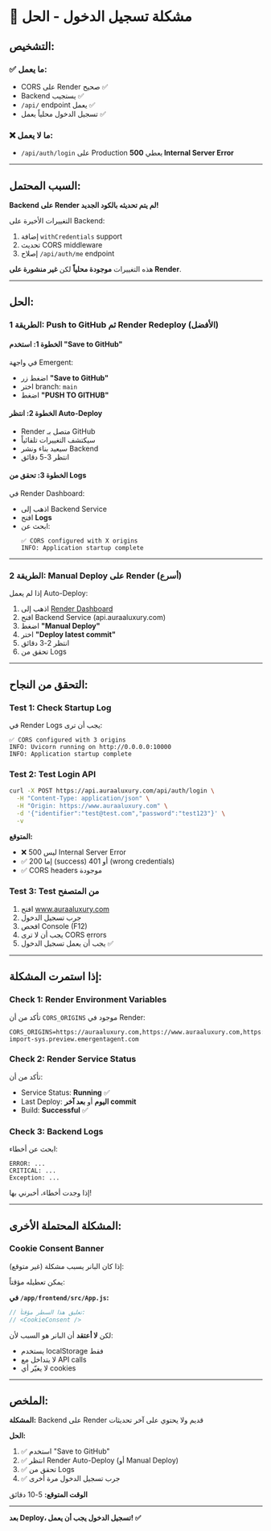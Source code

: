 # 🚨 مشكلة تسجيل الدخول - الحل

## التشخيص:

### ✅ ما يعمل:
- CORS على Render صحيح ✅
- Backend يستجيب ✅
- `/api/` endpoint يعمل ✅
- تسجيل الدخول محلياً يعمل ✅

### ❌ ما لا يعمل:
- `/api/auth/login` على Production يعطي **500 Internal Server Error**

---

## السبب المحتمل:

**Backend على Render لم يتم تحديثه بالكود الجديد!**

التغييرات الأخيرة على Backend:
1. إضافة `withCredentials` support
2. تحديث CORS middleware
3. إصلاح `/api/auth/me` endpoint

هذه التغييرات **موجودة محلياً** لكن **غير منشورة على Render**.

---

## الحل:

### الطريقة 1: Push to GitHub ثم Render Redeploy (الأفضل)

#### الخطوة 1: استخدم "Save to GitHub"
في واجهة Emergent:
- اضغط زر **"Save to GitHub"**
- اختر branch: `main`
- اضغط **"PUSH TO GITHUB"**

#### الخطوة 2: انتظر Auto-Deploy
- Render متصل بـ GitHub
- سيكتشف التغييرات تلقائياً
- سيعيد بناء ونشر Backend
- انتظر 3-5 دقائق

#### الخطوة 3: تحقق من Logs
في Render Dashboard:
- اذهب إلى Backend Service
- افتح **Logs**
- ابحث عن:
  ```
  ✅ CORS configured with X origins
  INFO: Application startup complete
  ```

---

### الطريقة 2: Manual Deploy على Render (أسرع)

إذا لم يعمل Auto-Deploy:

1. اذهب إلى [Render Dashboard](https://dashboard.render.com)
2. افتح Backend Service (api.auraaluxury.com)
3. اضغط **"Manual Deploy"**
4. اختر **"Deploy latest commit"**
5. انتظر 2-3 دقائق
6. تحقق من Logs

---

## التحقق من النجاح:

### Test 1: Check Startup Log
في Render Logs يجب أن ترى:
```
✅ CORS configured with 3 origins
INFO: Uvicorn running on http://0.0.0.0:10000
INFO: Application startup complete
```

### Test 2: Test Login API
```bash
curl -X POST https://api.auraaluxury.com/api/auth/login \
  -H "Content-Type: application/json" \
  -H "Origin: https://www.auraaluxury.com" \
  -d '{"identifier":"test@test.com","password":"test123"}' \
  -v
```

**المتوقع:**
- ❌ ليس 500 Internal Server Error
- ✅ إما 200 (success) أو 401 (wrong credentials)
- ✅ CORS headers موجودة

### Test 3: Test من المتصفح
1. افتح www.auraaluxury.com
2. جرب تسجيل الدخول
3. افحص Console (F12)
4. يجب أن لا ترى CORS errors
5. يجب أن يعمل تسجيل الدخول ✅

---

## إذا استمرت المشكلة:

### Check 1: Render Environment Variables
تأكد من أن `CORS_ORIGINS` موجود في Render:
```
CORS_ORIGINS=https://auraaluxury.com,https://www.auraaluxury.com,https://api.auraaluxury.com,https://luxury-import-sys.preview.emergentagent.com
```

### Check 2: Render Service Status
تأكد من أن:
- Service Status: **Running** ✅
- Last Deploy: **اليوم** أو **بعد آخر commit**
- Build: **Successful** ✅

### Check 3: Backend Logs
ابحث عن أخطاء:
```
ERROR: ...
CRITICAL: ...
Exception: ...
```

إذا وجدت أخطاء، أخبرني بها!

---

## المشكلة المحتملة الأخرى:

### Cookie Consent Banner
إذا كان البانر يسبب مشكلة (غير متوقع):

يمكن تعطيله مؤقتاً:

**في `/app/frontend/src/App.js`:**
```javascript
// تعليق هذا السطر مؤقتاً:
// <CookieConsent />
```

لكن **لا أعتقد** أن البانر هو السبب لأن:
- يستخدم localStorage فقط
- لا يتداخل مع API calls
- لا يغيّر أي cookies

---

## الملخص:

**المشكلة:** Backend على Render قديم ولا يحتوي على آخر تحديثات

**الحل:**
1. ✅ استخدم "Save to GitHub"
2. ✅ انتظر Render Auto-Deploy (أو Manual Deploy)
3. ✅ تحقق من Logs
4. ✅ جرب تسجيل الدخول مرة أخرى

**الوقت المتوقع:** 5-10 دقائق

---

**بعد Deploy، تسجيل الدخول يجب أن يعمل! ✅**
